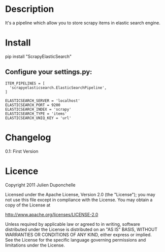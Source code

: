 Description
===========
It's a pipeline which allow you to store scrapy items in elastic search engine.

Install
=======
   pip install "ScrapyElasticSearch"

Configure your settings.py:
----------------------------
    ITEM_PIPELINES = [
      'scrapyelasticsearch.ElasticSearchPipeline',
    ]

    ELASTICSEARCH_SERVER = 'localhost'
    ELASTICSEARCH_PORT = 9200
    ELASTICSEARCH_INDEX = 'scrapy'
    ELASTICSEARCH_TYPE = 'items'
    ELASTICSEARCH_UNIQ_KEY = 'url'

Changelog
=========
0.1: First Version


Licence
=======
Copyright 2011 Julien Duponchelle

Licensed under the Apache License, Version 2.0 (the "License");
you may not use this file except in compliance with the License.
You may obtain a copy of the License at

http://www.apache.org/licenses/LICENSE-2.0

Unless required by applicable law or agreed to in writing, software
distributed under the License is distributed on an "AS IS" BASIS,
WITHOUT WARRANTIES OR CONDITIONS OF ANY KIND, either express or implied.
See the License for the specific language governing permissions and
limitations under the License.